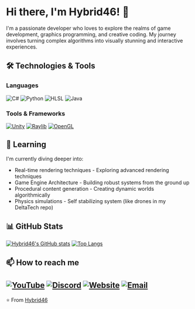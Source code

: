 # Hi there, I'm Hybrid46! 👋
I'm a passionate developer who loves to explore the realms of game development, graphics programming, and creative coding. My journey involves turning complex algorithms into visually stunning and interactive experiences.
## 🛠️ Technologies & Tools
### Languages
![C#](https://img.shields.io/badge/c%23-%23239120.svg?style=for-the-badge&logo=c-sharp&logoColor=white)
![Python](https://img.shields.io/badge/python-3670A0?style=for-the-badge&logo=python&logoColor=ffdd54)
![HLSL](https://img.shields.io/badge/HLSL-%23E34F26.svg?style=for-the-badge&logo=hlsl&logoColor=white)
![Java](https://img.shields.io/badge/java-%23ED8B00.svg?style=for-the-badge&logo=openjdk&logoColor=white)

### Tools & Frameworks
[![Unity](https://img.shields.io/badge/unity-%23000000.svg?style=for-the-badge&logo=unity&logoColor=white)](https://unity.com)
[![Raylib](https://img.shields.io/badge/raylib_cs-%23000000.svg?style=for-the-badge&logo=raylib&logoColor=white)](https://github.com/ChrisDill/Raylib-cs)
[![OpenGL](https://img.shields.io/badge/OpenGL-%23FFFFFF.svg?style=for-the-badge&logo=opengl)](https://www.opengl.org)

## 🌱 Learning
I'm currently diving deeper into:
- Real-time rendering techniques - Exploring advanced rendering techniques
- Game Engine Architecture - Building robust systems from the ground up
- Procedural content generation - Creating dynamic worlds algorithmically
- Physics simulations - Self stabilizing system (like drones in my DeltaTech repo)

## 📊 GitHub Stats
[![Hybrid46's GitHub stats](https://github-readme-stats.vercel.app/api?username=Hybrid46&show_icons=true&theme=dark)](https://github.com/anuraghazra/github-readme-stats)
[![Top Langs](https://github-readme-stats.vercel.app/api/top-langs/?username=Hybrid46&layout=compact&theme=dark)](https://github.com/anuraghazra/github-readme-stats)

## 📫 How to reach me
[![YouTube](https://img.shields.io/badge/YouTube-%23FF0000.svg?style=for-the-badge&logo=YouTube&logoColor=white)](https://www.youtube.com/@gaborracz4891)
[![Discord](https://img.shields.io/badge/Discord-%235865F2.svg?style=for-the-badge&logo=discord&logoColor=white)](https://discordapp.com/users/hybrid46#2705)
[![Website](https://img.shields.io/badge/Website-%23430098.svg?style=for-the-badge&logo=google-chrome&logoColor=white)](https://gabor.kompletta.hu/)
[![Email](https://img.shields.io/badge/Email-0078D4?style=for-the-badge&logo=microsoft-outlook&logoColor=white)](mailto:hybrid_46_2@hotmail.com)
---
⭐️ From [Hybrid46](https://github.com/Hybrid46)

